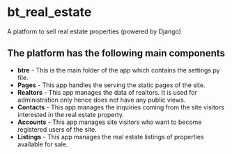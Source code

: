 # bt_real_estate
A platform to sell real estate properties (powered by Django)

## The platform has the following main components
 - **btre** - This is the main folder of the app which contains the settings.py file.
 - **Pages** - This app handles the serving the static pages of the site.
 -  **Realtors** - This app manages the data of realtors. It is used for administration only hence does not have any public views.
 - **Contacts** - This app manages the inquiries coming from the site visitors interested in the real estate property.
 - **Accounts** - This app manages site visitors who want to become registered users of the site.
 - **Listings** - This app manages the real estate listings of properties available for sale.
